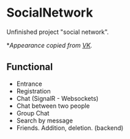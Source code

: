 # SocialNetwork

Unfinished project "social network". <br/>

**Appearance copied from [VK](https://vk.com).* <br/>

## Functional

* Entrance
* Registration
* Chat (SignalR - Websockets)
* Chat between two people 
* Group Chat
* Search by message
* Friends. Addition, deletion. (backend)
